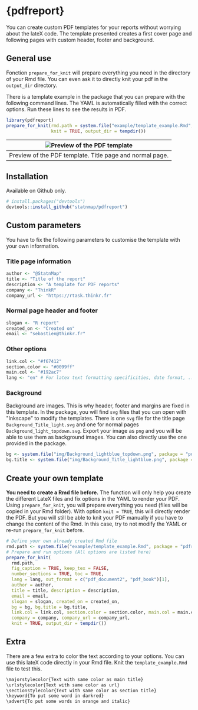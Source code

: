 
{pdfreport}
===========

You can create custom PDF templates for your reports without worrying about the lateX code. The template presented creates a first cover page and following pages with custom header, footer and background.

General use
-----------

Fonction `prepare_for_knit` will prepare everything you need in the directory of your Rmd file. You can even ask it to directly knit your pdf in the `output_dir` directory.

There is a template example in the package that you can prepare with the following command lines. The YAML is automatically filled with the correct options. Run these lines to see the results in PDF.

``` r
library(pdfreport)
prepare_for_knit(rmd.path = system.file("example/template_example.Rmd", package = "pdfreport"),
                 knit = TRUE, output_dir = tempdir())
```

| ![Preview of the PDF template](https://raw.githubusercontent.com/statnmap/pdfreport/master/inst/img/template_example_demo.png) |
|:------------------------------------------------------------------------------------------------------------------------------:|
|                                    Preview of the PDF template. Title page and normal page.                                    |

Installation
------------

Available on Github only.

``` r
# install.packages("devtools")
devtools::install_github("statnmap/pdfreport")
```

Custom parameters
-----------------

You have to fix the following parameters to customise the template with your own information.

### Title page information

``` r
author <- "@StatnMap"
title <- "Title of the report"
description <- "A template for PDF reports"
company <- "ThinkR"
company_url <- "https://rtask.thinkr.fr"
```

### Normal page header and footer

``` r
slogan <- "R report"
created_on <- "Created on"
email <- "sebastien@thinkr.fr"
```

### Other options

``` r
link.col <- "#f67412"
section.color <- "#0099ff"
main.col <- "#192ac7"
lang <- "en" # For latex text formatting specificities, date format, ...
```

### Background

Background are images. This is why header, footer and margins are fixed in this template.
In the package, you will find `svg` files that you can open with "Inkscape" to modify the templates. There is one `svg` file for the title page `Background_Title_light.svg` and one for normal pages `Background_light_topdown.svg`. Export your image as `png` and you will be able to use them as background images. You can also directly use the one provided in the package.

``` r
bg <- system.file("img/Background_lightblue_topdown.png", package = "pdfreport")
bg.title <- system.file("img/Background_Title_lightblue.png", package = "pdfreport")
```

Create your own template
------------------------

**You need to create a Rmd file before.** The function will only help you create the different LateX files and fix options in the YAML to render your PDF. Using `prepare_for_knit`, you will prepare everything you need (files will be copied in your Rmd folder). With option `knit = TRUE`, this will directly render the PDF. But you will still be able to knit your PDF manually if you have to change the content of the Rmd. In this case, try to not modify the YAML or re-run `prepare_for_knit` before.

``` r
# Define your own already created Rmd file
rmd.path <- system.file("example/template_example.Rmd", package = "pdfreport")
# Prepare and run options (All options are listed here)
prepare_for_knit(
  rmd.path, 
  fig_caption = TRUE, keep_tex = FALSE,
  number_sections = TRUE, toc = TRUE,
  lang = lang, out_format = c("pdf_document2", "pdf_book")[1],
  author = author, 
  title = title, description = description,
  email = email,
  slogan = slogan, created_on = created_on,
  bg = bg, bg.title = bg.title,
  link.col = link.col, section.color = section.color, main.col = main.col,
  company = company, company_url = company_url,
  knit = TRUE, output_dir = tempdir())
```

Extra
-----

There are a few extra to color the text according to your options. You can use this lateX code directly in your Rmd file. Knit the `template_example.Rmd` file to test this.

``` md
\majorstylecolor{Text with same color as main title}
\urlstylecolor{Text with same color as url}
\sectionstylecolor{Text with same color as section title}
\keyword{To put some word in darkred}
\advert{To put some words in orange and italic}
```

